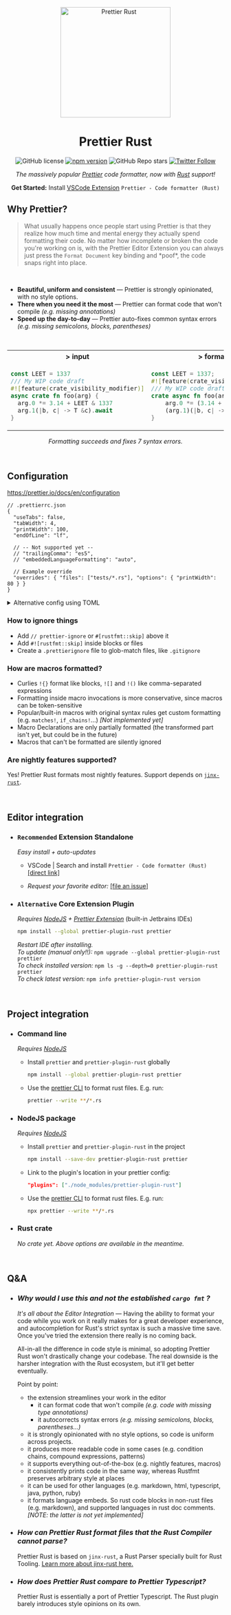 <div align="center">
  <img alt="Prettier Rust" height="256px" src="https://user-images.githubusercontent.com/109366411/181039409-b66d6a4c-bbc7-4fbb-8a79-d7bb1af87a63.png">
</div>

<h1 align="center">Prettier Rust</h1>

<div align="center">

![GitHub license](https://img.shields.io/badge/license-MIT-blue.svg) [![npm version](https://img.shields.io/npm/v/prettier-plugin-rust.svg?style=flat)](https://www.npmjs.com/package/prettier-plugin-rust) ![GitHub Repo stars](https://img.shields.io/github/stars/jinxdash/prettier-plugin-rust?style=social) [![Twitter Follow](https://img.shields.io/twitter/follow/jinxdash?style=social)](https://twitter.com/jinxdash)

_The massively popular [Prettier](https://prettier.io/) code formatter, now with [Rust](https://www.rust-lang.org/) support!_

**Get Started:** Install [VSCode Extension](https://marketplace.visualstudio.com/items?itemName=jinxdash.prettier-rust) `Prettier - Code formatter (Rust)`

</div>

## Why Prettier?

> What usually happens once people start using Prettier is that they realize how much time and mental energy they actually spend formatting their code. No matter how incomplete or broken the code you're working on is, with the Prettier Editor Extension you can always just press the `Format Document` key binding and \*poof\*, the code snaps right into place.

<br>

- **Beautiful, uniform and consistent** — Prettier is strongly opinionated, with no style options.
- **There when you need it the most** — Prettier can format code that won't compile _(e.g. missing annotations)_
- **Speed up the day-to-day** — Prettier auto-fixes common syntax errors _(e.g. missing semicolons, blocks, parentheses)_

<br>

<table align="center">
<tr> <th>> input</th> <th>> formatted</th> </tr>
<tr>
  <td>

<!-- prettier-ignore -->
```rs
const LEET = 1337
/// My WIP code draft
#![feature(crate_visibility_modifier)]
async crate fn foo(arg) {
  arg.0 *= 3.14 + LEET & 1337
  arg.1(|b, c| -> T &c).await
}
```

  </td>
  <td>

<!-- prettier-ignore -->
```rs
const LEET = 1337;
#![feature(crate_visibility_modifier)]
/// My WIP code draft
crate async fn foo(arg) {
    arg.0 *= (3.14 + LEET) & 1337;
    (arg.1)(|b, c| -> T { &c }).await
}
```

  </td>
</tr>
</table>
<div align="center">

_Formatting succeeds and fixes 7 syntax errors._

</div>

<br>

## Configuration

https://prettier.io/docs/en/configuration

<!-- prettier-ignore -->
```json5
// .prettierrc.json
{
  "useTabs": false,
  "tabWidth": 4,
  "printWidth": 100,
  "endOfLine": "lf",

  // -- Not supported yet --
  // "trailingComma": "es5",
  // "embeddedLanguageFormatting": "auto",

  // Example override
  "overrides": { "files": ["tests/*.rs"], "options": { "printWidth": 80 } }
}
```

<details>
    <summary>Alternative config using TOML</summary>

```toml
# .prettierrc.toml

useTabs = false
tabWidth = 4
printWidth = 100
endOfLine = "lf"

# -- Not supported yet --
# trailingComma = "es5"
# embeddedLanguageFormatting = "auto"

# Example override
overrides = [
  { files = ["tests/*.rs"], options = { printWidth = 80 } }
]
```

</details>

### How to ignore things

- Add `// prettier-ignore` or `#[rustfmt::skip]` above it
- Add `#![rustfmt::skip]` inside blocks or files
- Create a `.prettierignore` file to glob-match files, like `.gitignore`

### How are macros formatted?

- Curlies `!{}` format like blocks, `![]` and `!()` like comma-separated expressions
- Formatting inside macro invocations is more conservative, since macros can be token-sensitive
- Popular/built-in macros with original syntax rules get custom formatting (e.g. `matches!`, `if_chains!`...) _[Not implemented yet]_
- Macro Declarations are only partially formatted (the transformed part isn't yet, but could be in the future)
- Macros that can't be formatted are silently ignored

### Are nightly features supported?

Yes! Prettier Rust formats most nightly features. Support depends on [`jinx-rust`](https://github.com/jinxdash/jinx-rust).

<br>

## Editor integration

- ### `Recommended` Extension Standalone

  _Easy install + auto-updates_

  - VSCode | Search and install `Prettier - Code formatter (Rust)` [[direct link]](https://marketplace.visualstudio.com/items?itemName=jinxdash.prettier-rust)

  - _Request your favorite editor:_ [[file an issue]](https://github.com/jinxdash/prettier-plugin-rust/issues/new)

- ### `Alternative` Core Extension Plugin

  _Requires [NodeJS](https://nodejs.dev/download/) + [Prettier Extension](https://prettier.io/docs/en/editors.html)_ (built-in Jetbrains IDEs)

  ```sh
  npm install --global prettier-plugin-rust prettier
  ```

  _Restart IDE after installing._  
  _To update (manual only!!):_ `npm upgrade --global prettier-plugin-rust prettier`  
  _To check installed version:_ `npm ls -g --depth=0 prettier-plugin-rust prettier`  
  _To check latest version:_ `npm info prettier-plugin-rust version`

<br>

## Project integration

- ### Command line

  _Requires [NodeJS](https://nodejs.dev/download/)_

  - Install `prettier` and `prettier-plugin-rust` globally

    ```sh
    npm install --global prettier-plugin-rust prettier
    ```

  - Use the [prettier CLI](https://prettier.io/docs/en/cli.html) to format rust files. E.g. run:

    ```sh
    prettier --write **/*.rs
    ```

- ### NodeJS package

  _Requires [NodeJS](https://nodejs.dev/download/)_

  - Install `prettier` and `prettier-plugin-rust` in the project

    ```sh
    npm install --save-dev prettier-plugin-rust prettier
    ```

  - Link to the plugin's location in your prettier config:

    ```json
    "plugins": ["./node_modules/prettier-plugin-rust"]
    ```

  - Use the [prettier CLI](https://prettier.io/docs/en/cli.html) to format rust files. E.g. run:

    ```sh
    npx prettier --write **/*.rs
    ```

- ### Rust crate

  _No crate yet. Above options are available in the meantime._

<br>

## Q&A

- ### _Why would I use this and not the established `cargo fmt` ?_

  _It's all about the Editor Integration_ — Having the ability to format your code while you work on it really makes for a great developer experience, and autocompletion for Rust's strict syntax is such a massive time save. Once you've tried the extension there really is no coming back.

  All-in-all the difference in code style is minimal, so adopting Prettier Rust won't drastically change your codebase. The real downside is the harsher integration with the Rust ecosystem, but it'll get better eventually.

  Point by point:

  - the extension streamlines your work in the editor
    - it can format code that won't compile _(e.g. code with missing type annotations)_
    - it autocorrects syntax errors _(e.g. missing semicolons, blocks, parentheses...)_
  - it is strongly opinionated with no style options, so code is uniform across projects.
  - it produces more readable code in some cases (e.g. condition chains, compound expressions, patterns)
  - it supports everything out-of-the-box (e.g. nightly features, macros)
  - it consistently prints code in the same way, whereas Rustfmt preserves arbitrary style at places
  - it can be used for other languages (e.g. markdown, html, typescript, java, python, ruby)
  - it formats language embeds. So rust code blocks in non-rust files (e.g. markdown), and supported languages in rust doc comments. _[NOTE: the latter is not yet implemented]_

- ### _How can Prettier Rust format files that the Rust Compiler cannot parse?_

  Prettier Rust is based on `jinx-rust`, a Rust Parser specially built for Rust Tooling. [Learn more about jinx-rust here.](https://github.com/jinxdash/jinx-rust)

- ### _How does Prettier Rust compare to Prettier Typescript?_

  Prettier Rust is essentially a port of Prettier Typescript. The Rust plugin barely introduces style opinions on its own.
